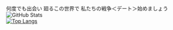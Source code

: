 

<!--
**stsnx/stsnx** is a ✨ _special_ ✨ repository because its `README.md` (this file) appears on your GitHub profile.

Here are some ideas to get you started:

- 🔭 I’m currently working on ...
- 🌱 I’m currently learning ...
- 👯 I’m looking to collaborate on ...
- 🤔 I’m looking for help with ...
- 💬 Ask me about ...
- 📫 How to reach me: ...
- 😄 Pronouns: ...
- ⚡ Fun fact: ...
-->
何度でも出会い 廻るこの世界で
私たちの戦争＜デート＞始めましょう<br/>
![GitHub Stats](https://github-readme-stats.vercel.app/api?username=stsnx&theme=tokyonight)
<br/>
[![Top Langs](https://github-readme-stats.vercel.app/api/top-langs/?username=stsnx)](https://github.com/anuraghazra/github-readme-stats)
